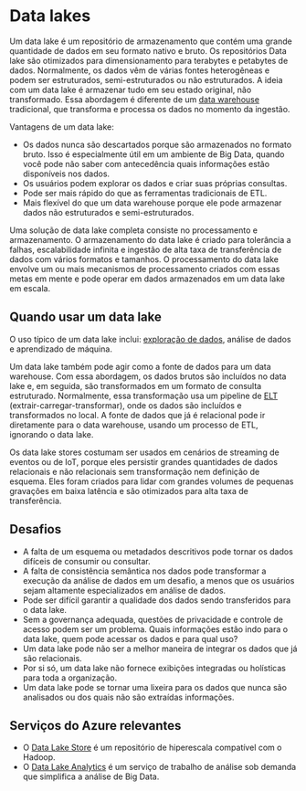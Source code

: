# <a name="data-lakes"></a>Data lakes

Um data lake é um repositório de armazenamento que contém uma grande quantidade de dados em seu formato nativo e bruto. Os repositórios Data lake são otimizados para dimensionamento para terabytes e petabytes de dados. Normalmente, os dados vêm de várias fontes heterogêneas e podem ser estruturados, semi-estruturados ou não estruturados. A ideia com um data lake é armazenar tudo em seu estado original, não transformado. Essa abordagem é diferente de um [data warehouse](../relational-data/data-warehousing.md) tradicional, que transforma e processa os dados no momento da ingestão.

Vantagens de um data lake:

- Os dados nunca são descartados porque são armazenados no formato bruto. Isso é especialmente útil em um ambiente de Big Data, quando você pode não saber com antecedência quais informações estão disponíveis nos dados.
- Os usuários podem explorar os dados e criar suas próprias consultas.
- Pode ser mais rápido do que as ferramentas tradicionais de ETL.
- Mais flexível do que um data warehouse porque ele pode armazenar dados não estruturados e semi-estruturados.

Uma solução de data lake completa consiste no processamento e armazenamento. O armazenamento do data lake é criado para tolerância a falhas, escalabilidade infinita e ingestão de alta taxa de transferência de dados com vários formatos e tamanhos. O processamento do data lake envolve um ou mais mecanismos de processamento criados com essas metas em mente e pode operar em dados armazenados em um data lake em escala.

## <a name="when-to-use-a-data-lake"></a>Quando usar um data lake

O uso típico de um data lake inclui: [exploração de dados](./interactive-data-exploration.md), análise de dados e aprendizado de máquina.

Um data lake também pode agir como a fonte de dados para um data warehouse. Com essa abordagem, os dados brutos são incluídos no data lake e, em seguida, são transformados em um formato de consulta estruturado. Normalmente, essa transformação usa um pipeline de [ELT](../relational-data/etl.md#extract-load-and-transform-elt) (extrair-carregar-transformar), onde os dados são incluídos e transformados no local. A fonte de dados que já é relacional pode ir diretamente para o data warehouse, usando um processo de ETL, ignorando o data lake.

Os data lake stores costumam ser usados em cenários de streaming de eventos ou de IoT, porque eles persistir grandes quantidades de dados relacionais e não relacionais sem transformação nem definição de esquema. Eles foram criados para lidar com grandes volumes de pequenas gravações em baixa latência e são otimizados para alta taxa de transferência.

## <a name="challenges"></a>Desafios

- A falta de um esquema ou metadados descritivos pode tornar os dados difíceis de consumir ou consultar.
- A falta de consistência semântica nos dados pode transformar a execução da análise de dados em um desafio, a menos que os usuários sejam altamente especializados em análise de dados.
- Pode ser difícil garantir a qualidade dos dados sendo transferidos para o data lake.
- Sem a governança adequada, questões de privacidade e controle de acesso podem ser um problema. Quais informações estão indo para o data lake, quem pode acessar os dados e para qual uso?
- Um data lake pode não ser a melhor maneira de integrar os dados que já são relacionais.
- Por si só, um data lake não fornece exibições integradas ou holísticas para toda a organização.
- Um data lake pode se tornar uma lixeira para os dados que nunca são analisados ou dos quais não são extraídas informações.

## <a name="relevant-azure-services"></a>Serviços do Azure relevantes

- O [Data Lake Store](/azure/data-lake-store/) é um repositório de hiperescala compatível com o Hadoop.
- O [Data Lake Analytics](/azure/data-lake-analytics/) é um serviço de trabalho de análise sob demanda que simplifica a análise de Big Data.
